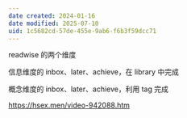 ```yaml
---
date created: 2024-01-16
date modified: 2025-07-10
uid: 1c5682cd-57de-455e-9ab6-f6b3f59dcc71
---
```


readwise 的两个维度

信息维度的 inbox、later、achieve，在 library 中完成

概念维度的 inbox、later、achieve，利用 tag 完成

https://hsex.men/video-942088.htm
